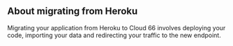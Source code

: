


## About migrating from Heroku

Migrating your application from Heroku to Cloud 66 involves deploying your code, importing your data and redirecting your traffic to the new endpoint. 

